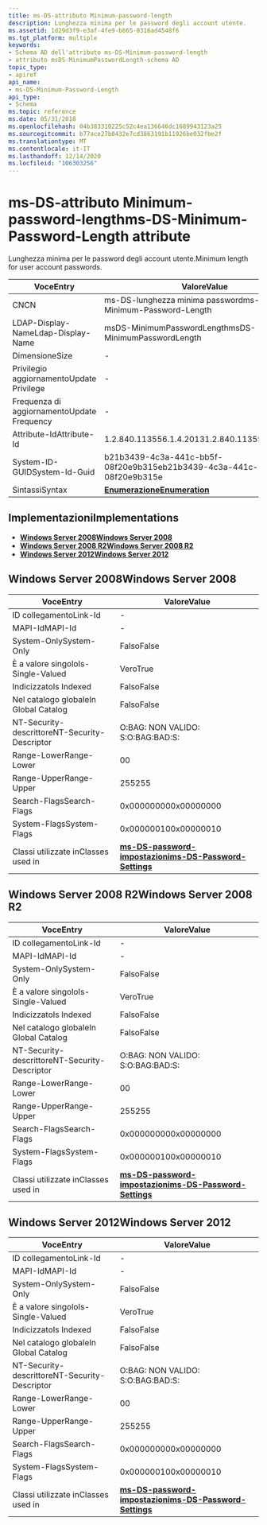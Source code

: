 ```yaml
---
title: ms-DS-attributo Minimum-password-length
description: Lunghezza minima per le password degli account utente.
ms.assetid: 1d29d3f9-e3af-4fe9-b865-0316ad4548f6
ms.tgt_platform: multiple
keywords:
- Schema AD dell'attributo ms-DS-Minimum-password-length
- attributo msDS-MinimumPasswordLength-schema AD
topic_type:
- apiref
api_name:
- ms-DS-Minimum-Password-Length
api_type:
- Schema
ms.topic: reference
ms.date: 05/31/2018
ms.openlocfilehash: 04b383310225c52c4ea136646dc1689943123a25
ms.sourcegitcommit: b77ace27b0432e7cd3863191b11926be032fbe2f
ms.translationtype: MT
ms.contentlocale: it-IT
ms.lasthandoff: 12/14/2020
ms.locfileid: "106303256"
---
```

# <a name="ms-ds-minimum-password-length-attribute"></a><span data-ttu-id="4c1b7-105">ms-DS-attributo Minimum-password-length</span><span class="sxs-lookup"><span data-stu-id="4c1b7-105">ms-DS-Minimum-Password-Length attribute</span></span>

<span data-ttu-id="4c1b7-106">Lunghezza minima per le password degli account utente.</span><span class="sxs-lookup"><span data-stu-id="4c1b7-106">Minimum length for user account passwords.</span></span>



| <span data-ttu-id="4c1b7-107">Voce</span><span class="sxs-lookup"><span data-stu-id="4c1b7-107">Entry</span></span> | <span data-ttu-id="4c1b7-108">Valore</span><span class="sxs-lookup"><span data-stu-id="4c1b7-108">Value</span></span> |
|-------------------|--------------------------------------|
| <span data-ttu-id="4c1b7-109">CN</span><span class="sxs-lookup"><span data-stu-id="4c1b7-109">CN</span></span>                | <span data-ttu-id="4c1b7-110">ms-DS-lunghezza minima password</span><span class="sxs-lookup"><span data-stu-id="4c1b7-110">ms-DS-Minimum-Password-Length</span></span>        |
| <span data-ttu-id="4c1b7-111">LDAP-Display-Name</span><span class="sxs-lookup"><span data-stu-id="4c1b7-111">Ldap-Display-Name</span></span> | <span data-ttu-id="4c1b7-112">msDS-MinimumPasswordLength</span><span class="sxs-lookup"><span data-stu-id="4c1b7-112">msDS-MinimumPasswordLength</span></span>           |
| <span data-ttu-id="4c1b7-113">Dimensione</span><span class="sxs-lookup"><span data-stu-id="4c1b7-113">Size</span></span>              | \-                                   |
| <span data-ttu-id="4c1b7-114">Privilegio aggiornamento</span><span class="sxs-lookup"><span data-stu-id="4c1b7-114">Update Privilege</span></span>  | \-                                   |
| <span data-ttu-id="4c1b7-115">Frequenza di aggiornamento</span><span class="sxs-lookup"><span data-stu-id="4c1b7-115">Update Frequency</span></span>  | \-                                   |
| <span data-ttu-id="4c1b7-116">Attribute-Id</span><span class="sxs-lookup"><span data-stu-id="4c1b7-116">Attribute-Id</span></span>      | <span data-ttu-id="4c1b7-117">1.2.840.113556.1.4.2013</span><span class="sxs-lookup"><span data-stu-id="4c1b7-117">1.2.840.113556.1.4.2013</span></span>              |
| <span data-ttu-id="4c1b7-118">System-ID-GUID</span><span class="sxs-lookup"><span data-stu-id="4c1b7-118">System-Id-Guid</span></span>    | <span data-ttu-id="4c1b7-119">b21b3439-4c3a-441c-bb5f-08f20e9b315e</span><span class="sxs-lookup"><span data-stu-id="4c1b7-119">b21b3439-4c3a-441c-bb5f-08f20e9b315e</span></span> |
| <span data-ttu-id="4c1b7-120">Sintassi</span><span class="sxs-lookup"><span data-stu-id="4c1b7-120">Syntax</span></span>            | [<span data-ttu-id="4c1b7-121">**Enumerazione**</span><span class="sxs-lookup"><span data-stu-id="4c1b7-121">**Enumeration**</span></span>](s-enumeration.md) |



## <a name="implementations"></a><span data-ttu-id="4c1b7-122">Implementazioni</span><span class="sxs-lookup"><span data-stu-id="4c1b7-122">Implementations</span></span>

-   [<span data-ttu-id="4c1b7-123">**Windows Server 2008**</span><span class="sxs-lookup"><span data-stu-id="4c1b7-123">**Windows Server 2008**</span></span>](#windows-server-2008)
-   [<span data-ttu-id="4c1b7-124">**Windows Server 2008 R2**</span><span class="sxs-lookup"><span data-stu-id="4c1b7-124">**Windows Server 2008 R2**</span></span>](#windows-server-2008-r2)
-   [<span data-ttu-id="4c1b7-125">**Windows Server 2012**</span><span class="sxs-lookup"><span data-stu-id="4c1b7-125">**Windows Server 2012**</span></span>](#windows-server-2012)

## <a name="windows-server-2008"></a><span data-ttu-id="4c1b7-126">Windows Server 2008</span><span class="sxs-lookup"><span data-stu-id="4c1b7-126">Windows Server 2008</span></span>



| <span data-ttu-id="4c1b7-127">Voce</span><span class="sxs-lookup"><span data-stu-id="4c1b7-127">Entry</span></span> | <span data-ttu-id="4c1b7-128">Valore</span><span class="sxs-lookup"><span data-stu-id="4c1b7-128">Value</span></span> |
|------------------------|-----------------------------------------------------------------------|
| <span data-ttu-id="4c1b7-129">ID collegamento</span><span class="sxs-lookup"><span data-stu-id="4c1b7-129">Link-Id</span></span>                | \-                                                                    |
| <span data-ttu-id="4c1b7-130">MAPI-Id</span><span class="sxs-lookup"><span data-stu-id="4c1b7-130">MAPI-Id</span></span>                | \-                                                                    |
| <span data-ttu-id="4c1b7-131">System-Only</span><span class="sxs-lookup"><span data-stu-id="4c1b7-131">System-Only</span></span>            | <span data-ttu-id="4c1b7-132">Falso</span><span class="sxs-lookup"><span data-stu-id="4c1b7-132">False</span></span>                                                                 |
| <span data-ttu-id="4c1b7-133">È a valore singolo</span><span class="sxs-lookup"><span data-stu-id="4c1b7-133">Is-Single-Valued</span></span>       | <span data-ttu-id="4c1b7-134">Vero</span><span class="sxs-lookup"><span data-stu-id="4c1b7-134">True</span></span>                                                                  |
| <span data-ttu-id="4c1b7-135">Indicizzato</span><span class="sxs-lookup"><span data-stu-id="4c1b7-135">Is Indexed</span></span>             | <span data-ttu-id="4c1b7-136">Falso</span><span class="sxs-lookup"><span data-stu-id="4c1b7-136">False</span></span>                                                                 |
| <span data-ttu-id="4c1b7-137">Nel catalogo globale</span><span class="sxs-lookup"><span data-stu-id="4c1b7-137">In Global Catalog</span></span>      | <span data-ttu-id="4c1b7-138">Falso</span><span class="sxs-lookup"><span data-stu-id="4c1b7-138">False</span></span>                                                                 |
| <span data-ttu-id="4c1b7-139">NT-Security-descrittore</span><span class="sxs-lookup"><span data-stu-id="4c1b7-139">NT-Security-Descriptor</span></span> | <span data-ttu-id="4c1b7-140">O:BAG: NON VALIDO: S:</span><span class="sxs-lookup"><span data-stu-id="4c1b7-140">O:BAG:BAD:S:</span></span>                                                          |
| <span data-ttu-id="4c1b7-141">Range-Lower</span><span class="sxs-lookup"><span data-stu-id="4c1b7-141">Range-Lower</span></span>            | <span data-ttu-id="4c1b7-142">0</span><span class="sxs-lookup"><span data-stu-id="4c1b7-142">0</span></span>                                                                     |
| <span data-ttu-id="4c1b7-143">Range-Upper</span><span class="sxs-lookup"><span data-stu-id="4c1b7-143">Range-Upper</span></span>            | <span data-ttu-id="4c1b7-144">255</span><span class="sxs-lookup"><span data-stu-id="4c1b7-144">255</span></span>                                                                   |
| <span data-ttu-id="4c1b7-145">Search-Flags</span><span class="sxs-lookup"><span data-stu-id="4c1b7-145">Search-Flags</span></span>           | <span data-ttu-id="4c1b7-146">0x00000000</span><span class="sxs-lookup"><span data-stu-id="4c1b7-146">0x00000000</span></span>                                                            |
| <span data-ttu-id="4c1b7-147">System-Flags</span><span class="sxs-lookup"><span data-stu-id="4c1b7-147">System-Flags</span></span>           | <span data-ttu-id="4c1b7-148">0x00000010</span><span class="sxs-lookup"><span data-stu-id="4c1b7-148">0x00000010</span></span>                                                            |
| <span data-ttu-id="4c1b7-149">Classi utilizzate in</span><span class="sxs-lookup"><span data-stu-id="4c1b7-149">Classes used in</span></span>        | [<span data-ttu-id="4c1b7-150">**ms-DS-password-impostazioni**</span><span class="sxs-lookup"><span data-stu-id="4c1b7-150">**ms-DS-Password-Settings**</span></span>](c-msds-passwordsettings.md)<br/> |



## <a name="windows-server-2008-r2"></a><span data-ttu-id="4c1b7-151">Windows Server 2008 R2</span><span class="sxs-lookup"><span data-stu-id="4c1b7-151">Windows Server 2008 R2</span></span>



| <span data-ttu-id="4c1b7-152">Voce</span><span class="sxs-lookup"><span data-stu-id="4c1b7-152">Entry</span></span> | <span data-ttu-id="4c1b7-153">Valore</span><span class="sxs-lookup"><span data-stu-id="4c1b7-153">Value</span></span> |
|------------------------|-----------------------------------------------------------------------|
| <span data-ttu-id="4c1b7-154">ID collegamento</span><span class="sxs-lookup"><span data-stu-id="4c1b7-154">Link-Id</span></span>                | \-                                                                    |
| <span data-ttu-id="4c1b7-155">MAPI-Id</span><span class="sxs-lookup"><span data-stu-id="4c1b7-155">MAPI-Id</span></span>                | \-                                                                    |
| <span data-ttu-id="4c1b7-156">System-Only</span><span class="sxs-lookup"><span data-stu-id="4c1b7-156">System-Only</span></span>            | <span data-ttu-id="4c1b7-157">Falso</span><span class="sxs-lookup"><span data-stu-id="4c1b7-157">False</span></span>                                                                 |
| <span data-ttu-id="4c1b7-158">È a valore singolo</span><span class="sxs-lookup"><span data-stu-id="4c1b7-158">Is-Single-Valued</span></span>       | <span data-ttu-id="4c1b7-159">Vero</span><span class="sxs-lookup"><span data-stu-id="4c1b7-159">True</span></span>                                                                  |
| <span data-ttu-id="4c1b7-160">Indicizzato</span><span class="sxs-lookup"><span data-stu-id="4c1b7-160">Is Indexed</span></span>             | <span data-ttu-id="4c1b7-161">Falso</span><span class="sxs-lookup"><span data-stu-id="4c1b7-161">False</span></span>                                                                 |
| <span data-ttu-id="4c1b7-162">Nel catalogo globale</span><span class="sxs-lookup"><span data-stu-id="4c1b7-162">In Global Catalog</span></span>      | <span data-ttu-id="4c1b7-163">Falso</span><span class="sxs-lookup"><span data-stu-id="4c1b7-163">False</span></span>                                                                 |
| <span data-ttu-id="4c1b7-164">NT-Security-descrittore</span><span class="sxs-lookup"><span data-stu-id="4c1b7-164">NT-Security-Descriptor</span></span> | <span data-ttu-id="4c1b7-165">O:BAG: NON VALIDO: S:</span><span class="sxs-lookup"><span data-stu-id="4c1b7-165">O:BAG:BAD:S:</span></span>                                                          |
| <span data-ttu-id="4c1b7-166">Range-Lower</span><span class="sxs-lookup"><span data-stu-id="4c1b7-166">Range-Lower</span></span>            | <span data-ttu-id="4c1b7-167">0</span><span class="sxs-lookup"><span data-stu-id="4c1b7-167">0</span></span>                                                                     |
| <span data-ttu-id="4c1b7-168">Range-Upper</span><span class="sxs-lookup"><span data-stu-id="4c1b7-168">Range-Upper</span></span>            | <span data-ttu-id="4c1b7-169">255</span><span class="sxs-lookup"><span data-stu-id="4c1b7-169">255</span></span>                                                                   |
| <span data-ttu-id="4c1b7-170">Search-Flags</span><span class="sxs-lookup"><span data-stu-id="4c1b7-170">Search-Flags</span></span>           | <span data-ttu-id="4c1b7-171">0x00000000</span><span class="sxs-lookup"><span data-stu-id="4c1b7-171">0x00000000</span></span>                                                            |
| <span data-ttu-id="4c1b7-172">System-Flags</span><span class="sxs-lookup"><span data-stu-id="4c1b7-172">System-Flags</span></span>           | <span data-ttu-id="4c1b7-173">0x00000010</span><span class="sxs-lookup"><span data-stu-id="4c1b7-173">0x00000010</span></span>                                                            |
| <span data-ttu-id="4c1b7-174">Classi utilizzate in</span><span class="sxs-lookup"><span data-stu-id="4c1b7-174">Classes used in</span></span>        | [<span data-ttu-id="4c1b7-175">**ms-DS-password-impostazioni**</span><span class="sxs-lookup"><span data-stu-id="4c1b7-175">**ms-DS-Password-Settings**</span></span>](c-msds-passwordsettings.md)<br/> |



## <a name="windows-server-2012"></a><span data-ttu-id="4c1b7-176">Windows Server 2012</span><span class="sxs-lookup"><span data-stu-id="4c1b7-176">Windows Server 2012</span></span>



| <span data-ttu-id="4c1b7-177">Voce</span><span class="sxs-lookup"><span data-stu-id="4c1b7-177">Entry</span></span> | <span data-ttu-id="4c1b7-178">Valore</span><span class="sxs-lookup"><span data-stu-id="4c1b7-178">Value</span></span> |
|------------------------|-----------------------------------------------------------------------|
| <span data-ttu-id="4c1b7-179">ID collegamento</span><span class="sxs-lookup"><span data-stu-id="4c1b7-179">Link-Id</span></span>                | \-                                                                    |
| <span data-ttu-id="4c1b7-180">MAPI-Id</span><span class="sxs-lookup"><span data-stu-id="4c1b7-180">MAPI-Id</span></span>                | \-                                                                    |
| <span data-ttu-id="4c1b7-181">System-Only</span><span class="sxs-lookup"><span data-stu-id="4c1b7-181">System-Only</span></span>            | <span data-ttu-id="4c1b7-182">Falso</span><span class="sxs-lookup"><span data-stu-id="4c1b7-182">False</span></span>                                                                 |
| <span data-ttu-id="4c1b7-183">È a valore singolo</span><span class="sxs-lookup"><span data-stu-id="4c1b7-183">Is-Single-Valued</span></span>       | <span data-ttu-id="4c1b7-184">Vero</span><span class="sxs-lookup"><span data-stu-id="4c1b7-184">True</span></span>                                                                  |
| <span data-ttu-id="4c1b7-185">Indicizzato</span><span class="sxs-lookup"><span data-stu-id="4c1b7-185">Is Indexed</span></span>             | <span data-ttu-id="4c1b7-186">Falso</span><span class="sxs-lookup"><span data-stu-id="4c1b7-186">False</span></span>                                                                 |
| <span data-ttu-id="4c1b7-187">Nel catalogo globale</span><span class="sxs-lookup"><span data-stu-id="4c1b7-187">In Global Catalog</span></span>      | <span data-ttu-id="4c1b7-188">Falso</span><span class="sxs-lookup"><span data-stu-id="4c1b7-188">False</span></span>                                                                 |
| <span data-ttu-id="4c1b7-189">NT-Security-descrittore</span><span class="sxs-lookup"><span data-stu-id="4c1b7-189">NT-Security-Descriptor</span></span> | <span data-ttu-id="4c1b7-190">O:BAG: NON VALIDO: S:</span><span class="sxs-lookup"><span data-stu-id="4c1b7-190">O:BAG:BAD:S:</span></span>                                                          |
| <span data-ttu-id="4c1b7-191">Range-Lower</span><span class="sxs-lookup"><span data-stu-id="4c1b7-191">Range-Lower</span></span>            | <span data-ttu-id="4c1b7-192">0</span><span class="sxs-lookup"><span data-stu-id="4c1b7-192">0</span></span>                                                                     |
| <span data-ttu-id="4c1b7-193">Range-Upper</span><span class="sxs-lookup"><span data-stu-id="4c1b7-193">Range-Upper</span></span>            | <span data-ttu-id="4c1b7-194">255</span><span class="sxs-lookup"><span data-stu-id="4c1b7-194">255</span></span>                                                                   |
| <span data-ttu-id="4c1b7-195">Search-Flags</span><span class="sxs-lookup"><span data-stu-id="4c1b7-195">Search-Flags</span></span>           | <span data-ttu-id="4c1b7-196">0x00000000</span><span class="sxs-lookup"><span data-stu-id="4c1b7-196">0x00000000</span></span>                                                            |
| <span data-ttu-id="4c1b7-197">System-Flags</span><span class="sxs-lookup"><span data-stu-id="4c1b7-197">System-Flags</span></span>           | <span data-ttu-id="4c1b7-198">0x00000010</span><span class="sxs-lookup"><span data-stu-id="4c1b7-198">0x00000010</span></span>                                                            |
| <span data-ttu-id="4c1b7-199">Classi utilizzate in</span><span class="sxs-lookup"><span data-stu-id="4c1b7-199">Classes used in</span></span>        | [<span data-ttu-id="4c1b7-200">**ms-DS-password-impostazioni**</span><span class="sxs-lookup"><span data-stu-id="4c1b7-200">**ms-DS-Password-Settings**</span></span>](c-msds-passwordsettings.md)<br/> |



 

 





